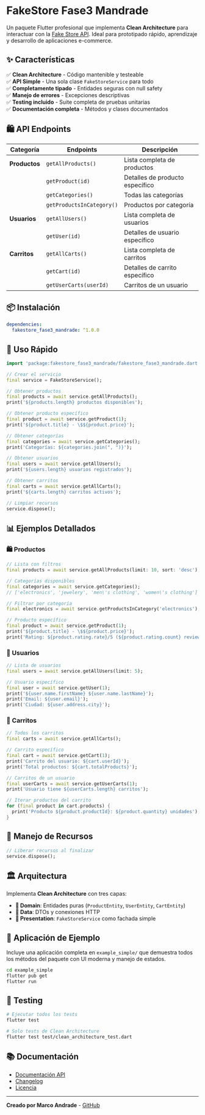 # FakeStore Fase3 Mandrade

Un paquete Flutter profesional que implementa **Clean Architecture** para interactuar con la [Fake Store API](https://fakestoreapi.com/). Ideal para prototipado rápido, aprendizaje y desarrollo de aplicaciones e-commerce.

## ✨ Características

✅ **Clean Architecture** - Código mantenible y testeable  
✅ **API Simple** - Una sola clase `FakeStoreService` para todo  
✅ **Completamente tipado** - Entidades seguras con null safety  
✅ **Manejo de errores** - Excepciones descriptivas  
✅ **Testing incluido** - Suite completa de pruebas unitarias  
✅ **Documentación completa** - Métodos y clases documentados  

## 🛍️ API Endpoints

| Categoría | Endpoints | Descripción |
|-----------|-----------|-------------|
| **Productos** | `getAllProducts()` | Lista completa de productos |
| | `getProduct(id)` | Detalles de producto específico |
| | `getCategories()` | Todas las categorías |
| | `getProductsInCategory()` | Productos por categoría |
| **Usuarios** | `getAllUsers()` | Lista completa de usuarios |
| | `getUser(id)` | Detalles de usuario específico |
| **Carritos** | `getAllCarts()` | Lista completa de carritos |
| | `getCart(id)` | Detalles de carrito específico |
| | `getUserCarts(userId)` | Carritos de un usuario |

## 📦 Instalación

```yaml
dependencies:
  fakestore_fase3_mandrade: ^1.0.0
```

## 🚀 Uso Rápido

```dart
import 'package:fakestore_fase3_mandrade/fakestore_fase3_mandrade.dart';

// Crear el servicio
final service = FakeStoreService();

// Obtener productos
final products = await service.getAllProducts();
print('${products.length} productos disponibles');

// Obtener producto específico
final product = await service.getProduct(1);
print('${product.title} - \$${product.price}');

// Obtener categorías
final categories = await service.getCategories();
print('Categorías: ${categories.join(", ")}');

// Obtener usuarios
final users = await service.getAllUsers();
print('${users.length} usuarios registrados');

// Obtener carritos
final carts = await service.getAllCarts();
print('${carts.length} carritos activos');

// Limpiar recursos
service.dispose();
```

## 📊 Ejemplos Detallados

### 🛍️ Productos

```dart
// Lista con filtros
final products = await service.getAllProducts(limit: 10, sort: 'desc');

// Categorías disponibles
final categories = await service.getCategories();
// ['electronics', 'jewelery', 'men\'s clothing', 'women\'s clothing']

// Filtrar por categoría
final electronics = await service.getProductsInCategory('electronics');

// Producto específico
final product = await service.getProduct(1);
print('${product.title} - \$${product.price}');
print('Rating: ${product.rating.rate}/5 (${product.rating.count} reviews)');
```

### 👥 Usuarios

```dart
// Lista de usuarios
final users = await service.getAllUsers(limit: 5);

// Usuario específico
final user = await service.getUser(1);
print('${user.name.firstName} ${user.name.lastName}');
print('Email: ${user.email}');
print('Ciudad: ${user.address.city}');
```

### 🛒 Carritos

```dart
// Todos los carritos
final carts = await service.getAllCarts();

// Carrito específico
final cart = await service.getCart(1);
print('Carrito del usuario: ${cart.userId}');
print('Total productos: ${cart.totalProducts}');

// Carritos de un usuario
final userCarts = await service.getUserCarts(1);
print('Usuario tiene ${userCarts.length} carritos');

// Iterar productos del carrito
for (final product in cart.products) {
  print('Producto ${product.productId}: ${product.quantity} unidades');
}
```

## 🧹 Manejo de Recursos

```dart
// Liberar recursos al finalizar
service.dispose();
```

## 🏛️ Arquitectura

Implementa **Clean Architecture** con tres capas:

- **🎯 Domain**: Entidades puras (`ProductEntity`, `UserEntity`, `CartEntity`)
- **📡 Data**: DTOs y conexiones HTTP  
- **🎨 Presentation**: `FakeStoreService` como fachada simple

## 📱 Aplicación de Ejemplo

Incluye una aplicación completa en `example_simple/` que demuestra todos los métodos del paquete con UI moderna y manejo de estados.

```bash
cd example_simple
flutter pub get
flutter run
```

## 🧪 Testing

```bash
# Ejecutar todos los tests
flutter test

# Solo tests de Clean Architecture
flutter test test/clean_architecture_test.dart
```

## 📚 Documentación

- [Documentación API](https://fakestoreapi.com/docs)
- [Changelog](CHANGELOG.md)
- [Licencia](LICENSE)

---

**Creado por Marco Andrade** - [GitHub](https://github.com/marco4andrade/FASE3)